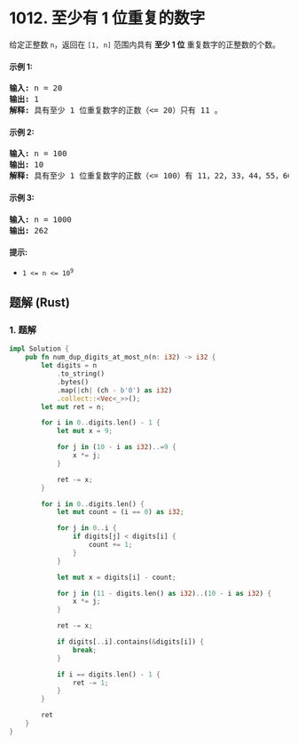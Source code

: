 # 1012. 至少有 1 位重复的数字
给定正整数 `n`，返回在 `[1, n]` 范围内具有 **至少 1 位** 重复数字的正整数的个数。

#### 示例 1:
<pre>
<strong>输入:</strong> n = 20
<strong>输出:</strong> 1
<strong>解释:</strong> 具有至少 1 位重复数字的正数（<= 20）只有 11 。
</pre>

#### 示例 2:
<pre>
<strong>输入:</strong> n = 100
<strong>输出:</strong> 10
<strong>解释:</strong> 具有至少 1 位重复数字的正数（<= 100）有 11，22，33，44，55，66，77，88，99 和 100 。
</pre>

#### 示例 3:
<pre>
<strong>输入:</strong> n = 1000
<strong>输出:</strong> 262
</pre>

#### 提示:
* <code>1 <= n <= 10<sup>9</sup></code>

## 题解 (Rust)

### 1. 题解
```Rust
impl Solution {
    pub fn num_dup_digits_at_most_n(n: i32) -> i32 {
        let digits = n
            .to_string()
            .bytes()
            .map(|ch| (ch - b'0') as i32)
            .collect::<Vec<_>>();
        let mut ret = n;

        for i in 0..digits.len() - 1 {
            let mut x = 9;

            for j in (10 - i as i32)..=9 {
                x *= j;
            }

            ret -= x;
        }

        for i in 0..digits.len() {
            let mut count = (i == 0) as i32;

            for j in 0..i {
                if digits[j] < digits[i] {
                    count += 1;
                }
            }

            let mut x = digits[i] - count;

            for j in (11 - digits.len() as i32)..(10 - i as i32) {
                x *= j;
            }

            ret -= x;

            if digits[..i].contains(&digits[i]) {
                break;
            }

            if i == digits.len() - 1 {
                ret -= 1;
            }
        }

        ret
    }
}
```
